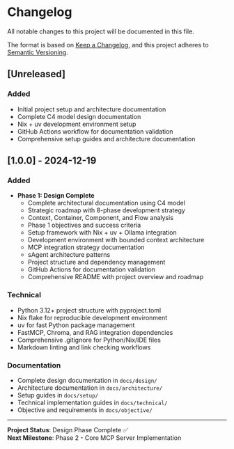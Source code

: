 # Changelog

All notable changes to this project will be documented in this file.

The format is based on [Keep a Changelog](https://keepachangelog.com/en/1.0.0/),
and this project adheres to [Semantic Versioning](https://semver.org/spec/v2.0.0.html).

## [Unreleased]

### Added
- Initial project setup and architecture documentation
- Complete C4 model design documentation
- Nix + uv development environment setup
- GitHub Actions workflow for documentation validation
- Comprehensive setup guides and architecture documentation

## [1.0.0] - 2024-12-19

### Added
- **Phase 1: Design Complete**
  - Complete architectural documentation using C4 model
  - Strategic roadmap with 8-phase development strategy
  - Context, Container, Component, and Flow analysis
  - Phase 1 objectives and success criteria
  - Setup framework with Nix + uv + Ollama integration
  - Development environment with bounded context architecture
  - MCP integration strategy documentation
  - sAgent architecture patterns
  - Project structure and dependency management
  - GitHub Actions for documentation validation
  - Comprehensive README with project overview and roadmap

### Technical
- Python 3.12+ project structure with pyproject.toml
- Nix flake for reproducible development environment
- uv for fast Python package management
- FastMCP, Chroma, and RAG integration dependencies
- Comprehensive .gitignore for Python/Nix/IDE files
- Markdown linting and link checking workflows

### Documentation
- Complete design documentation in `docs/design/`
- Architecture documentation in `docs/architecture/`
- Setup guides in `docs/setup/`
- Technical implementation guides in `docs/technical/`
- Objective and requirements in `docs/objective/`

---

**Project Status**: Design Phase Complete ✅  
**Next Milestone**: Phase 2 - Core MCP Server Implementation 